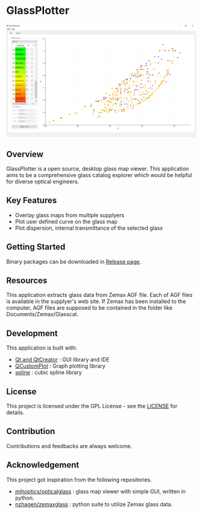 # GlassPlotter

![demo](image/screenshot.png)

## Overview
GlassPlotter is a open source, desktop glass map viewer.  This application aims to be a comprehensive glass catalog explorer which would be helpful for diverse optical engineers.

## Key Features
- Overlay glass maps from multiple supplyers
- Plot user defined curve on the glass map
- Plot dispersion, internal transmittance of the selected glass

## Getting Started
Binary packages can be downloaded in [Release page](https://github.com/heterophyllus/glassplotter/releases).

## Resources
This application extracts glass data from Zemax AGF file.  Each of AGF files is available in the supplyer's web site. If Zemax has been installed to the computer, AGF files are supposed to be contained in the folder like Documents/Zemax/Glasscat.

## Development
This application is built with:
- [Qt and QtCreator](https://www.qt.io) : GUI library and IDE
- [QCustomPlot](https://www.qcustomplot.com) : Graph plotting library
- [spline](https://github.com/ttk592/spline) : cubic spline library
  

## License
This project is licensed under the GPL License - see the [LICENSE](LICENSE.md) for details.

## Contribution
Contributions and feedbacks are always welcome.

## Acknowledgement
This project got inspiration from the following repositories.

- [mjhoptics/opticalglass](https://github.com/mjhoptics/opticalglass) :
  glass map viewer with simple GUI, written in python.
- [nzhagen/zemaxglass](https://github.com/nzhagen/zemaxglass) : python suite to utilize Zemax glass data.
